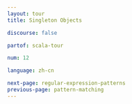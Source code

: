 ```yaml
---
layout: tour
title: Singleton Objects

discourse: false

partof: scala-tour

num: 12

language: zh-cn

next-page: regular-expression-patterns
previous-page: pattern-matching
---
```

